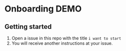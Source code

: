 # Onboarding DEMO

## Getting started

1. Open a issue in this repo with the title `i want to start`
1. You will receive another instructions at your issue.